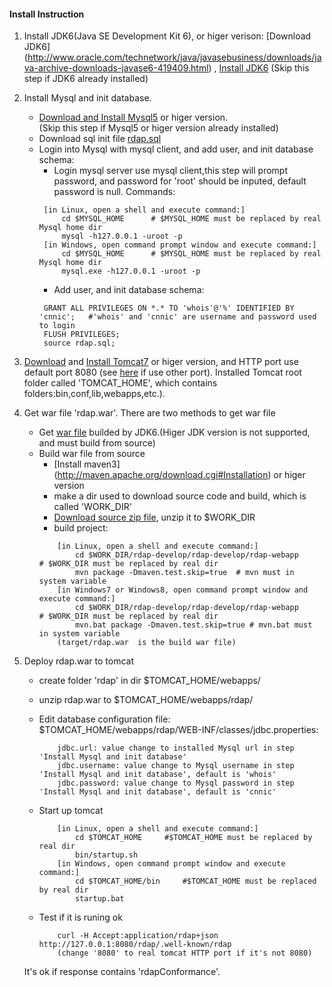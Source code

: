 #### Install Instruction
1. Install JDK6(Java SE Development Kit 6), or higer verison: [Download JDK6] (http://www.oracle.com/technetwork/java/javasebusiness/downloads/java-archive-downloads-javase6-419409.html) ,  [Install JDK6](http://www.oracle.com/technetwork/java/javase/install-142943.html)
(Skip this step if JDK6 already installed)
1. Install Mysql and init database.
   * [Download and Install Mysql5](http://dev.mysql.com/downloads/mysql) or higer version.  
     (Skip this step if Mysql5 or higer version already installed)
   * Download sql init file [rdap.sql](https://raw.githubusercontent.com/cnnic/rdap/develop/rdap-webapp/build/rdap.sql)
   * Login into Mysql with mysql client, and add user, and init database schema: 
      * Login mysql server use mysql client,this step will prompt password, and password for 'root' should be inputed, default password is null. Commands:
	   ```
		[in Linux, open a shell and execute command:]
			cd $MYSQL_HOME		# $MYSQL_HOME must be replaced by real Mysql home dir
	   		mysql -h127.0.0.1 -uroot -p
		[in Windows, open command prompt window and execute command:]
			cd $MYSQL_HOME		# $MYSQL_HOME must be replaced by real Mysql home dir
			mysql.exe -h127.0.0.1 -uroot -p	
	   ```
      * Add user, and init database schema: 
	   ```
	   	GRANT ALL PRIVILEGES ON *.* TO 'whois'@'%' IDENTIFIED BY 'cnnic';	#'whois' and 'cnnic' are username and password used to login
	   	FLUSH PRIVILEGES;
	   	source rdap.sql;
	   ```

1. [Download](http://tomcat.apache.org/download-70.cgi) and [Install Tomcat7](http://tomcat.apache.org/tomcat-7.0-doc/setup.html) or higer version, and HTTP port use default port 8080 (see [here](http://tomcat.apache.org/tomcat-7.0-doc/RUNNING.txt) if use other port).
Installed Tomcat root folder called 'TOMCAT_HOME', which contains folders:bin,conf,lib,webapps,etc.).

1. Get war file 'rdap.war'. There are two methods to get war file
   * Get [war file](https://github.com/cnnic/rdap/raw/develop/rdap-webapp/build/rdap.war) builded by JDK6.(Higer JDK version is not supported, and must build from source)
   * Build war file from source
      *  [Install maven3] (http://maven.apache.org/download.cgi#Installation) or higer version
      *  make a dir used to download source code and build, which is called 'WORK_DIR'
      *  [Download source zip file](https://github.com/cnnic/rdap/archive/develop.zip), unzip it to $WORK_DIR
      *  build project:
		```
			[in Linux, open a shell and execute command:]
				cd $WORK_DIR/rdap-develop/rdap-develop/rdap-webapp		# $WORK_DIR must be replaced by real dir
				mvn package -Dmaven.test.skip=true	# mvn must in system variable
			[in Windows7 or Windows8, open command prompt window and execute command:]
				cd $WORK_DIR/rdap-develop/rdap-develop/rdap-webapp		# $WORK_DIR must be replaced by real dir
				mvn.bat package -Dmaven.test.skip=true # mvn.bat must in system variable
			(target/rdap.war  is the build war file)
	
		```
1. Deploy rdap.war to tomcat
   * create folder 'rdap' in dir $TOMCAT_HOME/webapps/
   * unzip rdap.war to $TOMCAT_HOME/webapps/rdap/
		
   * Edit database configuration file: $TOMCAT_HOME/webapps/rdap/WEB-INF/classes/jdbc.properties:
	
		```
			jdbc.url: value change to installed Mysql url in step 'Install Mysql and init database'
			jdbc.username: value change to Mysql username in step 'Install Mysql and init database', default is 'whois'
			jdbc.password: value change to Mysql password in step 'Install Mysql and init database', default is 'cnnic'
		```

   * Start up tomcat
	   
		```
			[in Linux, open a shell and execute command:]
				cd $TOMCAT_HOME		#$TOMCAT_HOME must be replaced by real dir
				bin/startup.sh
			[in Windows, open command prompt window and execute command:]
				cd $TOMCAT_HOME/bin		#$TOMCAT_HOME must be replaced by real dir
				startup.bat
		```

   * Test if it is runing ok
	   	```
			curl -H Accept:application/rdap+json http://127.0.0.1:8080/rdap/.well-known/rdap
			(change '8080' to real tomcat HTTP port if it's not 8080)
		```
	It's ok if response contains 'rdapConformance'. 
